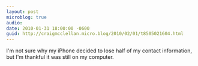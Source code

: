 ```yaml
---
layout: post
microblog: true
audio: 
date: 2010-01-31 18:00:00 -0600
guid: http://craigmcclellan.micro.blog/2010/02/01/t8505021604.html
---
```

I'm not sure why my iPhone decided to lose half of my contact information, but I'm thankful it was still on my computer.
